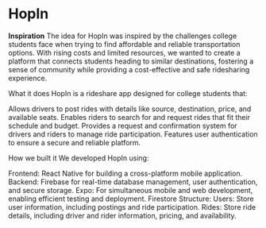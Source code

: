 # HopIn

**Inspiration**
The idea for HopIn was inspired by the challenges college students face when trying to find affordable and reliable transportation options. With rising costs and limited resources, we wanted to create a platform that connects students heading to similar destinations, fostering a sense of community while providing a cost-effective and safe ridesharing experience.

What it does
HopIn is a rideshare app designed for college students that:

Allows drivers to post rides with details like source, destination, price, and available seats. Enables riders to search for and request rides that fit their schedule and budget. Provides a request and confirmation system for drivers and riders to manage ride participation. Features user authentication to ensure a secure and reliable platform.

How we built it
We developed HopIn using:

Frontend: React Native for building a cross-platform mobile application. 
Backend: Firebase for real-time database management, user authentication, and secure storage. 
Expo: For simultaneous mobile and web development, enabling efficient testing and deployment. 
Firestore Structure: Users: Store user information, including postings and ride participation. 
Rides: Store ride details, including driver and rider information, pricing, and availability.
